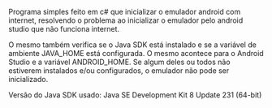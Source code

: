 Programa simples feito em c# que inicializar o emulador android com internet, resolvendo o problema ao inicializar o emulador pelo android studio que não funciona internet.

O mesmo também verifica se o Java SDK está instalado e se a variável de ambiente JAVA_HOME está configurada. O mesmo acontece para o Android Studio e a variável ANDROID_HOME. Se algum deles ou todos não estiverem instalados e/ou configurados, o emulador não pode ser inicializado.

Versão do Java SDK usado: Java SE Development Kit 8 Update 231 (64-bit)